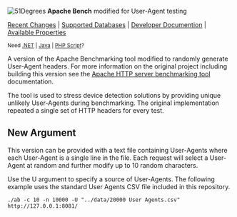 ![51Degrees](https://51degrees.com/DesktopModules/FiftyOne/Distributor/Logo.ashx?utm_source=github&utm_medium=repository&utm_content=home&utm_campaign=c-open-source "THE Fasstest and Most Accurate Device Detection") **Apache Bench** modified for User-Agent testing

[Recent Changes](#recent-changes "Review recent major changes") | [Supported Databases](https://51degrees.com/compare-data-options?utm_source=github&utm_medium=repository&utm_content=home-menu&utm_campaign=c-open-source "Different device databases which can be used with 51Degrees device detection") | [Developer Documention](https://51degrees.com/support/documentation?utm_source=github&utm_medium=repository&utm_content=home-menu&utm_campaign=c-open-source "Full getting started guide and advanced developer documentation") | [Available Properties](https://51degrees.com/resources/property-dictionary?utm_source=github&utm_medium=repository&utm_content=home-menu&utm_campaign=c-open-source "View all available properties and values")

<sup>Need [.NET](https://github.com/51Degrees/.NET-Device-Detection "THE Fastest and most Accurate device detection for .NET") | [Java](https://github.com/51Degrees/Java-Device-Detection "THE Fastest and most Accurate device detection for Java") | [PHP Script](https://github.com/51Degrees/51Degrees-PHP)?</sup>

A version of the Apache Benchmarking tool modified to randomly generate User-Agent headers. For more information on the original project including building this version see the [Apache HTTP server benchmarking tool](http://httpd.apache.org/docs/2.2/programs/ab.html) documentation.

The tool is used to stress device detection solutions by providing unique unlikely User-Agents during benchmarking. The original implementation repeated a single set of HTTP headers for every test.

## New Argument

This version can be provided with a text file containing User-Agents where each User-Agent is a single line in the file. Each request will select a User-Agent at random and further modify up to 10 random characters.

Use the U argument to specify a source of User-Agents. The following example uses the standard User Agents CSV file included in this repository.

```
./ab -c 10 -n 10000 -U "../data/20000 User Agents.csv" http://127.0.0.1:8081/
```
